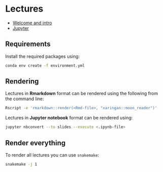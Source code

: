 # Lectures

- [Welcome and intro](introduction/introduction.html)
- [Jupyter](jupyter/jupyter.html)

## Requirements

Install the required packages using:

```bash
conda env create -f environment.yml
```

## Rendering

Lectures in **Rmarkdown** format can be rendered using the following from
the command line:

```bash
Rscript -e 'rmarkdown::render(<Rmd-file>, "xaringan::moon_reader")'
```

Lectures in **Jupyter notebook** format can be rendered using:

```bash
jupyter nbconvert --to slides --execute <.ipynb-file>
```

## Render everything

To render all lectures you can use `snakemake`:

```bash
snakemake -j 1
```